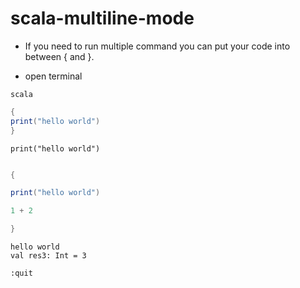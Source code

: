 # scala-multiline-mode


- If you need to run multiple command you can put your code into between { and }.

- open terminal

```SHELL
scala
```

```SCALA
{
print("hello world")
}
```

```
print("hello world")
```

```SCALA

{

print("hello world")

1 + 2

}

```

```SHELL
hello world
val res3: Int = 3
```

```SHELL
:quit
```
